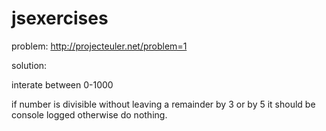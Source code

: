 # jsexercises

problem:
http://projecteuler.net/problem=1

solution:

interate between 0-1000

if number is divisible without leaving a remainder by 3 or by 5 it should be console logged otherwise do nothing.


